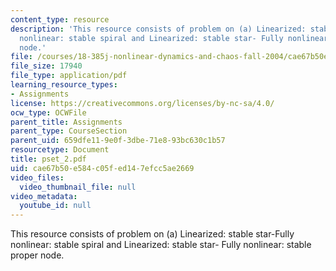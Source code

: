 ```yaml
---
content_type: resource
description: 'This resource consists of problem on (a) Linearized: stable star-Fully
  nonlinear: stable spiral and Linearized: stable star- Fully nonlinear: stable proper
  node.'
file: /courses/18-385j-nonlinear-dynamics-and-chaos-fall-2004/cae67b50e584c05fed147efcc5ae2669_pset_2.pdf
file_size: 17940
file_type: application/pdf
learning_resource_types:
- Assignments
license: https://creativecommons.org/licenses/by-nc-sa/4.0/
ocw_type: OCWFile
parent_title: Assignments
parent_type: CourseSection
parent_uid: 659dfe11-9e0f-3dbe-71e8-93bc630c1b57
resourcetype: Document
title: pset_2.pdf
uid: cae67b50-e584-c05f-ed14-7efcc5ae2669
video_files:
  video_thumbnail_file: null
video_metadata:
  youtube_id: null
---
```

This resource consists of problem on (a) Linearized: stable star-Fully nonlinear: stable spiral and Linearized: stable star- Fully nonlinear: stable proper node.